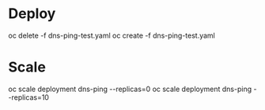 # Deploy

  oc delete -f dns-ping-test.yaml
  oc create -f dns-ping-test.yaml

# Scale

  oc scale deployment dns-ping --replicas=0
  oc scale deployment dns-ping --replicas=10
